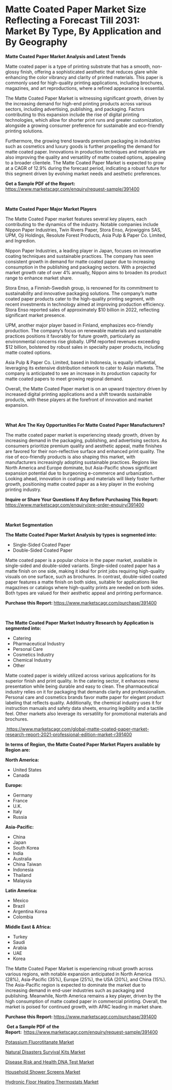 <p><h1>Matte Coated Paper Market Size Reflecting a Forecast Till 2031: Market By Type, By Application and By Geography</h1></p><p><strong>Matte Coated Paper Market Analysis and Latest Trends</strong></p>
<p><p>Matte coated paper is a type of printing substrate that has a smooth, non-glossy finish, offering a sophisticated aesthetic that reduces glare while enhancing the color vibrancy and clarity of printed materials. This paper is commonly used for high-quality printing applications, including brochures, magazines, and art reproductions, where a refined appearance is essential.</p><p>The Matte Coated Paper Market is witnessing significant growth, driven by the increasing demand for high-end printing products across various sectors, including advertising, publishing, and packaging. Factors contributing to this expansion include the rise of digital printing technologies, which allow for shorter print runs and greater customization, alongside a growing consumer preference for sustainable and eco-friendly printing solutions.</p><p>Furthermore, the growing trend towards premium packaging in industries such as cosmetics and luxury goods is further propelling the demand for matte coated paper. Innovations in production techniques and materials are also improving the quality and versatility of matte coated options, appealing to a broader clientele. The Matte Coated Paper Market is expected to grow at a CAGR of 12.9% during the forecast period, indicating a robust future for this segment driven by evolving market needs and aesthetic preferences.</p></p>
<p><strong>Get a Sample PDF of the Report:&nbsp;</strong> <a href="https://www.marketscagr.com/enquiry/request-sample/391400?utm_campaign=1684&utm_medium=2&utm_source=Github&utm_content=ia&utm_term=26102024&utm_id=matte-coated-paper">https://www.marketscagr.com/enquiry/request-sample/391400</a></p>
<p>&nbsp;</p>
<p><strong>Matte Coated Paper Major Market Players</strong></p>
<p><p>The Matte Coated Paper market features several key players, each contributing to the dynamics of the industry. Notable companies include Nippon Paper Industries, Twin Rivers Paper, Stora Enso, Arjowiggins SAS, UPM, Oji Holdings, Resolute Forest Products, Asia Pulp & Paper Co. Limited, and Ingredion.</p><p>Nippon Paper Industries, a leading player in Japan, focuses on innovative coating techniques and sustainable practices. The company has seen consistent growth in demand for matte coated paper due to increasing consumption in the publishing and packaging sectors. With a projected market growth rate of over 4% annually, Nippon aims to broaden its product range to enhance market share.</p><p>Stora Enso, a Finnish-Swedish group, is renowned for its commitment to sustainability and innovative packaging solutions. The company’s matte coated paper products cater to the high-quality printing segment, with recent investments in technology aimed at improving production efficiency. Stora Enso reported sales of approximately $10 billion in 2022, reflecting significant market presence.</p><p>UPM, another major player based in Finland, emphasizes eco-friendly production. The company’s focus on renewable materials and sustainable practices positions it favorably for future growth, particularly as environmental concerns rise globally. UPM reported revenues exceeding $12 billion, bolstered by robust sales in specialty paper products, including matte coated options.</p><p>Asia Pulp & Paper Co. Limited, based in Indonesia, is equally influential, leveraging its extensive distribution network to cater to Asian markets. The company is anticipated to see an increase in its production capacity for matte coated papers to meet growing regional demand.</p><p>Overall, the Matte Coated Paper market is on an upward trajectory driven by increased digital printing applications and a shift towards sustainable products, with these players at the forefront of innovation and market expansion.</p></p>
<p>&nbsp;</p>
<p><strong>What Are The Key Opportunities For Matte Coated Paper Manufacturers?</strong></p>
<p><p>The matte coated paper market is experiencing steady growth, driven by increasing demand in the packaging, publishing, and advertising sectors. As consumers prioritize premium quality and aesthetic appeal, matte finishes are favored for their non-reflective surface and enhanced print quality. The rise of eco-friendly products is also shaping this market, with manufacturers increasingly adopting sustainable practices. Regions like North America and Europe dominate, but Asia-Pacific shows significant expansion potential due to burgeoning e-commerce and urbanization. Looking ahead, innovation in coatings and materials will likely foster further growth, positioning matte coated paper as a key player in the evolving printing industry.</p></p>
<p><strong>Inquire or Share Your Questions If Any Before Purchasing This Report:</strong> <a href="https://www.marketscagr.com/enquiry/pre-order-enquiry/391400?utm_campaign=1684&utm_medium=2&utm_source=Github&utm_content=ia&utm_term=26102024&utm_id=matte-coated-paper">https://www.marketscagr.com/enquiry/pre-order-enquiry/391400</a></p>
<p>&nbsp;</p>
<p><strong>Market Segmentation</strong></p>
<p><strong>The Matte Coated Paper Market Analysis by types is segmented into:</strong></p>
<p><ul><li>Single-Sided Coated Paper</li><li>Double-Sided Coated Paper</li></ul></p>
<p><p>Matte coated paper is a popular choice in the paper market, available in single-sided and double-sided variants. Single-sided coated paper has a matte finish on one side, making it ideal for print jobs requiring high-quality visuals on one surface, such as brochures. In contrast, double-sided coated paper features a matte finish on both sides, suitable for applications like magazines or catalogs where high-quality prints are needed on both sides. Both types are valued for their aesthetic appeal and printing performance.</p></p>
<p><strong>Purchase this Report:&nbsp;</strong><a href="https://www.marketscagr.com/purchase/391400?utm_campaign=1684&utm_medium=2&utm_source=Github&utm_content=ia&utm_term=26102024&utm_id=matte-coated-paper">https://www.marketscagr.com/purchase/391400</a></p>
<p>&nbsp;</p>
<p><strong>The Matte Coated Paper Market Industry Research by Application is segmented into:</strong></p>
<p><ul><li>Catering</li><li>Pharmaceutical Industry</li><li>Personal Care</li><li>Cosmetics Industry</li><li>Chemical Industry</li><li>Other</li></ul></p>
<p><p>Matte coated paper is widely utilized across various applications for its superior finish and print quality. In the catering sector, it enhances menu presentation while being durable and easy to clean. The pharmaceutical industry relies on it for packaging that demands clarity and professionalism. Personal care and cosmetics brands favor matte paper for elegant product labeling that reflects quality. Additionally, the chemical industry uses it for instruction manuals and safety data sheets, ensuring legibility and a tactile feel. Other markets also leverage its versatility for promotional materials and brochures.</p></p>
<p><a href="https://www.marketscagr.com/global-matte-coated-paper-market-research-report-2021-professional-edition-market-r391400?utm_campaign=1684&utm_medium=2&utm_source=Github&utm_content=ia&utm_term=26102024&utm_id=matte-coated-paper">&nbsp;https://www.marketscagr.com/global-matte-coated-paper-market-research-report-2021-professional-edition-market-r391400</a></p>
<p><strong>In terms of Region, the Matte Coated Paper Market Players available by Region are:</strong></p>
<p>
    <p> <strong> North America: </strong>
        <ul>
            <li>United States</li>
            <li>Canada</li>
        </ul>
        </p> 
    <p> <strong> Europe: </strong>
        <ul>
            <li>Germany</li>
            <li>France</li>
            <li>U.K.</li>
            <li>Italy</li>
            <li>Russia</li>
        </ul>
        </p> 
    <p> <strong> Asia-Pacific: </strong>
        <ul>
            <li>China</li>
            <li>Japan</li>
            <li>South Korea</li>
            <li>India</li>
            <li>Australia</li>
            <li>China Taiwan</li>
            <li>Indonesia</li>
            <li>Thailand</li>
            <li>Malaysia</li>
        </ul>
        </p> 
    <p> <strong> Latin America: </strong>
        <ul>
            <li>Mexico</li>
            <li>Brazil</li>
            <li>Argentina Korea</li>
            <li>Colombia</li>
        </ul>
        </p> 
    <p> <strong> Middle East & Africa: </strong>
        <ul>
            <li>Turkey</li>
            <li>Saudi</li>
            <li>Arabia</li>
            <li>UAE</li>
            <li>Korea</li>
        </ul>
    </p>
    </p>
<p><p>The Matte Coated Paper Market is experiencing robust growth across various regions, with notable expansion anticipated in North America (28%), Asia-Pacific (35%), Europe (25%), the USA (20%), and China (15%). The Asia-Pacific region is expected to dominate the market due to increasing demand in end-user industries such as packaging and publishing. Meanwhile, North America remains a key player, driven by the high consumption of matte coated paper in commercial printing. Overall, the market is poised for continued growth, with APAC leading in market share.</p></p>
<p><strong>Purchase this Report: </strong><a href="https://www.marketscagr.com/purchase/391400?utm_campaign=1684&utm_medium=2&utm_source=Github&utm_content=ia&utm_term=26102024&utm_id=matte-coated-paper">https://www.marketscagr.com/purchase/391400</a></p>
<p>&nbsp;<strong>Get a Sample PDF of the Report:&nbsp;&nbsp;</strong><a href="https://www.marketscagr.com/enquiry/request-sample/391400?utm_campaign=1684&utm_medium=2&utm_source=Github&utm_content=ia&utm_term=26102024&utm_id=matte-coated-paper">https://www.marketscagr.com/enquiry/request-sample/391400</a></p>
<p><strong></strong></p>
<p><p><a href="https://github.com/AshrafKhan865/Market-Research-Report-List-1/blob/main/potassium-fluorotitanate-market.md?utm_campaign=1684&utm_medium=2&utm_source=Github&utm_content=ia&utm_term=26102024&utm_id=matte-coated-paper">Potassium Fluorotitanate Market</a></p><p><a href="https://www.linkedin.com/pulse/natural-disasters-survival-kits-value-chain-analysis-ve99e?utm_campaign=1684&utm_medium=2&utm_source=Github&utm_content=ia&utm_term=26102024&utm_id=matte-coated-paper">Natural Disasters Survival Kits Market</a></p><p><a href="https://www.linkedin.com/pulse/navigating-disease-risk-health-dna-test-market-expert-analysis-xyqkc?utm_campaign=1684&utm_medium=2&utm_source=Github&utm_content=ia&utm_term=26102024&utm_id=matte-coated-paper">Disease Risk and Health DNA Test Market</a></p><p><a href="https://www.linkedin.com/pulse/comprehensive-household-shower-screens-market-report-segmentation-ou5uf?utm_campaign=1684&utm_medium=2&utm_source=Github&utm_content=ia&utm_term=26102024&utm_id=matte-coated-paper">Household Shower Screens Market</a></p><p><a href="https://www.linkedin.com/pulse/hydronic-floor-heating-thermostats-market-segmentation-geographical-oqhbf?utm_campaign=1684&utm_medium=2&utm_source=Github&utm_content=ia&utm_term=26102024&utm_id=matte-coated-paper">Hydronic Floor Heating Thermostats Market</a></p></p>